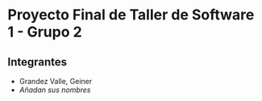 # Proyecto Final de Taller de Software 1 - Grupo 2

## Integrantes
* Grandez Valle, Geiner
* _Añadan sus nombres_